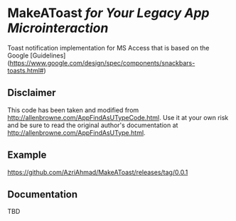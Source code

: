 # MakeAToast *for Your Legacy App Microinteraction*
Toast notification implementation for MS Access that is based on the Google [Guidelines] (https://www.google.com/design/spec/components/snackbars-toasts.html#)

Disclaimer
---
This code has been taken and modified from http://allenbrowne.com/AppFindAsUTypeCode.html.
Use it at your own risk and be sure to read the original author's documentation at http://allenbrowne.com/AppFindAsUType.html. 


Example
---
https://github.com/AzriAhmad/MakeAToast/releases/tag/0.0.1

Documentation
---

TBD
